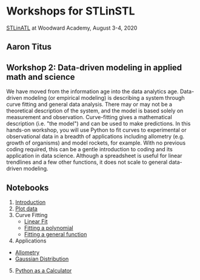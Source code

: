 # Workshops for STLinSTL

[STLinATL](https://stlinatl.com/) at Woodward Academy, August 3-4, 2020

## Aaron Titus

## Workshop 2: Data-driven modeling in applied math and science

We have moved from the information age into the data analytics age. Data-driven modeling (or empirical modeling) is describing a system through curve fitting and general data analysis. There may or may not be a theoretical description of the system, and the model is based solely on measurement and observation. Curve-fitting gives a mathematical description (i.e. "the model") and can be used to make predictions. In this hands-on workshop, you will use Python to fit curves to experimental or observational data in a breadth of applications including allometry (e.g. growth of organisms) and model rockets, for example. With no previous coding required, this can be a gentle introduction to coding and its application in data science. Although a spreadsheet is useful for linear trendlines and a few other functions, it does not scale to general data-driven modeling.


## Notebooks

1. [Introduction](https://colab.research.google.com/github/atitus/STLinSTL/blob/master/workshop2/01-introduction/01-introduction.ipynb)
2. [Plot data](https://colab.research.google.com/github/atitus/STLinSTL/blob/master/workshop2/02-plot-data/02-plot-data.ipynb)
3. Curve Fitting
   - [Linear Fit](https://colab.research.google.com/github/atitus/STLinSTL/blob/master/workshop2/03-curve-fitting/03-linear-fit.ipynb)
   - [Fitting a polynomial](https://colab.research.google.com/github/atitus/STLinSTLL/blob/master/workshop2/05-curve-fitting/03-curve-fitting-part2.ipynb)
   - [Fitting a general function](https://colab.research.google.com/github/atitus/STLinSTL/blob/master/workshop2/03-curve-fitting/03-general-curve-fit.ipynb)   
4. Applications
  - [Allometry](https://colab.research.google.com/github/atitus/STLinSTL/blob/master/workshop2/04-applications/allometry.ipynb)
  - [Gaussian Distribution](https://colab.research.google.com/github/atitus/STLinSTL/blob/master/workshop2/04-applications/gaussian.ipynb)
5. [Python as a Calculator](https://colab.research.google.com/github/atitus/STLinSTL/blob/master/workshop2/05-python-calc/05-python-calc.ipynb)